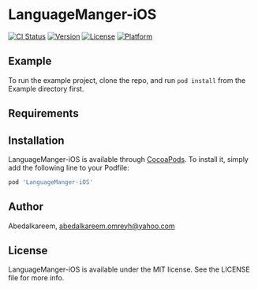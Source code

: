 # LanguageManger-iOS

[![CI Status](https://img.shields.io/travis/Abedalkareem/LanguageManger-iOS.svg?style=flat)](https://travis-ci.org/Abedalkareem/LanguageManger-iOS)
[![Version](https://img.shields.io/cocoapods/v/LanguageManger-iOS.svg?style=flat)](https://cocoapods.org/pods/LanguageManger-iOS)
[![License](https://img.shields.io/cocoapods/l/LanguageManger-iOS.svg?style=flat)](https://cocoapods.org/pods/LanguageManger-iOS)
[![Platform](https://img.shields.io/cocoapods/p/LanguageManger-iOS.svg?style=flat)](https://cocoapods.org/pods/LanguageManger-iOS)

## Example

To run the example project, clone the repo, and run `pod install` from the Example directory first.

## Requirements

## Installation

LanguageManger-iOS is available through [CocoaPods](https://cocoapods.org). To install
it, simply add the following line to your Podfile:

```ruby
pod 'LanguageManger-iOS'
```

## Author

Abedalkareem, abedalkareem.omreyh@yahoo.com

## License

LanguageManger-iOS is available under the MIT license. See the LICENSE file for more info.
